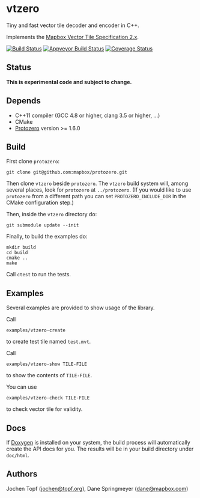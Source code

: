 # vtzero

Tiny and fast vector tile decoder and encoder in C++.

Implements the [Mapbox Vector Tile Specification 2.x](https://www.mapbox.com/vector-tiles/specification).

[![Build Status](https://travis-ci.org/mapbox/vtzero.svg?branch=master)](https://travis-ci.org/mapbox/vtzero)
[![Appveyor Build Status](https://ci.appveyor.com/api/projects/status/github/mapbox/vtzero?svg=true)](https://ci.appveyor.com/project/Mapbox/vtzero)
[![Coverage Status](https://codecov.io/gh/mapbox/vtzero/branch/master/graph/badge.svg)](https://codecov.io/gh/mapbox/vtzero)


## Status

**This is experimental code and subject to change.**


## Depends

* C++11 compiler (GCC 4.8 or higher, clang 3.5 or higher, ...)
* CMake
* [Protozero](https://github.com/mapbox/protozero) version >= 1.6.0


## Build

First clone `protozero`:

```
git clone git@github.com:mapbox/protozero.git
```

Then clone `vtzero` beside `protozero`. The `vtzero` build system will, among
several places, look for `protozero` at `../protozero`. (If you would like to
use `protozero` from a different path you can set `PROTOZERO_INCLUDE_DIR` in
the CMake configuration step.)

Then, inside the `vtzero` directory do:

```
git submodule update --init
```

Finally, to build the examples do:

```
mkdir build
cd build
cmake ..
make
```

Call `ctest` to run the tests.


## Examples

Several examples are provided to show usage of the library.

Call

    examples/vtzero-create

to create test tile named `test.mvt`.

Call

    examples/vtzero-show TILE-FILE

to show the contents of `TILE-FILE`.

You can use

    examples/vtzero-check TILE-FILE

to check vector tile for validity.


## Docs

If [Doxygen](http://www.stack.nl/~dimitri/doxygen/) is installed on your
system, the build process will automatically create the API docs for you.
The results will be in your build directory under `doc/html`.


## Authors

Jochen Topf (jochen@topf.org),
Dane Springmeyer (dane@mapbox.com)

